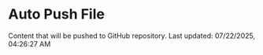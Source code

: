 # Auto Push File

Content that will be pushed to GitHub repository.
Last updated: 07/22/2025, 04:26:27 AM